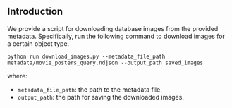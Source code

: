 ## Introduction

We provide a script for downloading database images from the provided metadata. Specifically, run the following command to download images for a certain object type.

```
python run download_images.py --metadata_file_path metadata/movie_posters_query.ndjson --output_path saved_images
```
where:
- `metadata_file_path`: the path to the metadata file.
- `output_path`: the path for saving the downloaded images.
